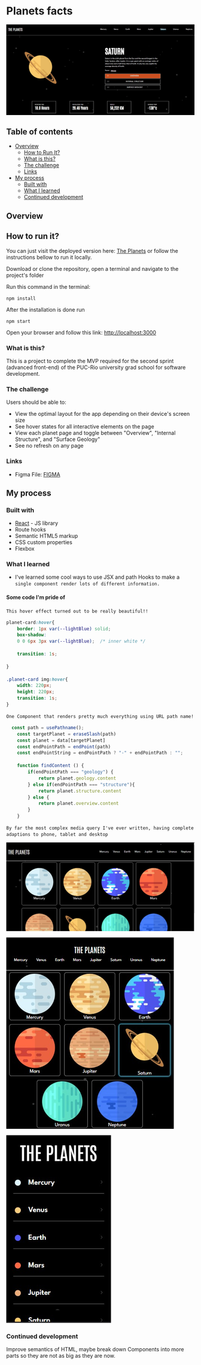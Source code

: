 # Planets facts

![alt screenshot of the program](/public/images/screenshot.jpg "Program screenshot")

## Table of contents

- [Overview](#overview)
  - [How to Run It?](#how-to-run-it)
  - [What is this?](#what-is-this)
  - [The challenge](#the-challenge)
  - [Links](#links)
- [My process](#my-process)
  - [Built with](#built-with)
  - [What I learned](#what-i-learned)
  - [Continued development](#continued-development)



## Overview

## How to run it?

You can just visit the deployed version here: [The Planets](https://planet-facts-gilt.vercel.app) or follow the instructions bellow to run it locally.

Download or clone the repository, open a terminal and navigate to the project's folder

Run this command in the terminal:
```
npm install
```

After the installation is done run 
```
npm start
```

Open your browser and follow this link: [http://localhost:3000](http://localhost:3000)

### What is this?

This is a project to complete the MVP required for the second sprint (advanced front-end) of the PUC-Rio university grad school for software development.

### The challenge

Users should be able to:

- View the optimal layout for the app depending on their device's screen size
- See hover states for all interactive elements on the page
- View each planet page and toggle between "Overview", "Internal Structure", and "Surface Geology"
- See no refresh on any page


### Links

- Figma File: [FIGMA](https://www.figma.com/file/T9Te6zgmZso49aQddxr2Qv/planets-fact-site?type=design&node-id=0%3A1&mode=design&t=OeiESYt3x9T173GM-1)


## My process

### Built with

- [React](https://reactjs.org/) - JS library
- Route hooks
- Semantic HTML5 markup
- CSS custom properties
- Flexbox

### What I learned

- I've learned some cool ways to use JSX and path Hooks to make a `single component render lots of different information.`



#### Some code I'm pride of

`This hover effect turned out to be really beautiful!!`

```css
planet-card:hover{
    border: 1px var(--lightBlue) solid;
    box-shadow:
    0 0 6px 3px var(--lightBlue);  /* inner white */
    
    transition: 1s;
    
}

.planet-card img:hover{
    width: 220px;
    height: 220px;
    transition: 1s;
}
```


`One Component that renders pretty much everything using URL path name!`

```js
  const path = usePathname();
    const targetPlanet = eraseSlash(path)
    const planet = data[targetPlanet]
    const endPointPath = endPoint(path)
    const endPointString = endPointPath ? "-" + endPointPath : "";

    function findContent () {
        if(endPointPath === "geology") {
            return planet.geology.content
        } else if(endPointPath === "structure"){
            return planet.structure.content
        } else {
            return planet.overview.content
        }
    }

```

`By far the most complex media query I've ever written, having complete adaptions to phone, tablet and desktop`

![alt screenshot of program's desktop version](/public/images/sreenshot-desktop.jpg "Desktop screenshot")


![alt screenshot of program's tablet version](/public/images/screenshot-tablet.jpg "Tablet screenshot")


![alt screenshot of program's phone version](/public/images/sreenshot-phone.jpg "Phone screenshot")


### Continued development

Improve semantics of HTML, maybe break down Components into more parts so they are not as big as they are now.

